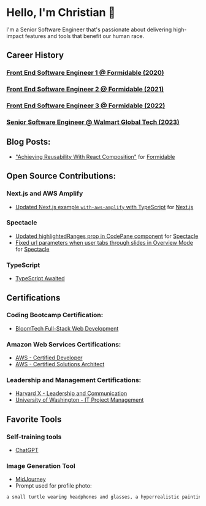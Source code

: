 # Hello, I'm Christian 👋

I'm a Senior Software Engineer that's passionate about delivering high-impact features and tools that benefit our human race.

## Career History

### [Front End Software Engineer 1 @ Formidable (2020)](https://formidable.com)

### [Front End Software Engineer 2 @ Formidable (2021)](https://formidable.com)

### [Front End Software Engineer 3 @ Formidable (2022)](https://formidable.com)

### [Senior Software Engineer @ Walmart Global Tech (2023)](https://tech.walmart.com/content/walmart-global-tech/en_us.html)

## Blog Posts:

- ["Achieving Reusability With React Composition"](https://formidable.com/blog/2021/react-composition/) for [Formidable](https://formidable.com)

## Open Source Contributions:

### Next.js and AWS Amplify

- [Updated Next.js example `with-aws-amplify` with TypeScript](https://github.com/vercel/next.js/pull/41815) for [Next.js](https://nextjs.org/)

### Spectacle

- [Updated highlightedRanges prop in CodePane component](https://github.com/FormidableLabs/spectacle/pull/959) for [Spectacle](https://formidable.com/open-source/spectacle/)
- [Fixed url parameters when user tabs through slides in Overview Mode](https://github.com/FormidableLabs/spectacle/pull/961) for [Spectacle](https://formidable.com/open-source/spectacle/)

### TypeScript

- [TypeScript Awaited](https://github.com/type-challenges/type-challenges/issues/18837)

## Certifications

### Coding Bootcamp Certification:

- [BloomTech Full-Stack Web Development](https://www.credly.com/badges/70239758-6508-4309-aeb1-083f53a31813/public_url)

### Amazon Web Services Certifications:

- [AWS - Certified Developer](https://www.credly.com/badges/ab67a10d-7bd5-4d28-a632-a2b332e5ef45/public_url)
- [AWS - Certified Solutions Architect](https://www.credly.com/badges/ea7d8a27-1a69-466b-9e80-68803c43d8d5/public_url)

### Leadership and Management Certifications:

- [Harvard X - Leadership and Communication](https://credentials.edx.org/credentials/7e6cc9c2a4df4ee6b97b5d0df073b793/)
- [University of Washington - IT Project Management](https://credentials.edx.org/credentials/4533f58c8cc248208e7c3d12b4859e91/)

## Favorite Tools

### Self-training tools

- [ChatGPT](https://chat.openai.com)

### Image Generation Tool

- [MidJourney](https://www.midjourney.com)
- Prompt used for profile photo:

```bash
a small turtle wearing headphones and glasses, a hyperrealistic painting by Mark Arian, city background, featured on cgsociety, funk art, detailed painting, behance hd, hyper realism
```

